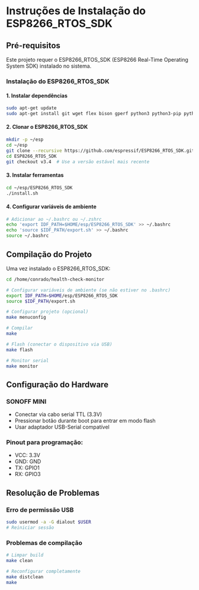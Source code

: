 # Instruções de Instalação do ESP8266_RTOS_SDK

## Pré-requisitos

Este projeto requer o ESP8266_RTOS_SDK (ESP8266 Real-Time Operating System SDK) instalado no sistema.

### Instalação do ESP8266_RTOS_SDK

#### 1. Instalar dependências
```bash
sudo apt-get update
sudo apt-get install git wget flex bison gperf python3 python3-pip python3-setuptools cmake ninja-build ccache libffi-dev libssl-dev dfu-util libusb-1.0-0
```

#### 2. Clonar o ESP8266_RTOS_SDK
```bash
mkdir -p ~/esp
cd ~/esp
git clone --recursive https://github.com/espressif/ESP8266_RTOS_SDK.git
cd ESP8266_RTOS_SDK
git checkout v3.4  # Use a versão estável mais recente
```

#### 3. Instalar ferramentas
```bash
cd ~/esp/ESP8266_RTOS_SDK
./install.sh
```

#### 4. Configurar variáveis de ambiente
```bash
# Adicionar ao ~/.bashrc ou ~/.zshrc
echo 'export IDF_PATH=$HOME/esp/ESP8266_RTOS_SDK' >> ~/.bashrc
echo 'source $IDF_PATH/export.sh' >> ~/.bashrc
source ~/.bashrc
```

## Compilação do Projeto

Uma vez instalado o ESP8266_RTOS_SDK:

```bash
cd /home/conrado/health-check-monitor

# Configurar variáveis de ambiente (se não estiver no .bashrc)
export IDF_PATH=$HOME/esp/ESP8266_RTOS_SDK
source $IDF_PATH/export.sh

# Configurar projeto (opcional)
make menuconfig

# Compilar
make

# Flash (conectar o dispositivo via USB)
make flash

# Monitor serial
make monitor
```

## Configuração do Hardware

### SONOFF MINI
- Conectar via cabo serial TTL (3.3V)
- Pressionar botão durante boot para entrar em modo flash
- Usar adaptador USB-Serial compatível

### Pinout para programação:
- VCC: 3.3V
- GND: GND  
- TX: GPIO1
- RX: GPIO3

## Resolução de Problemas

### Erro de permissão USB
```bash
sudo usermod -a -G dialout $USER
# Reiniciar sessão
```

### Problemas de compilação
```bash
# Limpar build
make clean

# Reconfigurar completamente
make distclean
make
```
